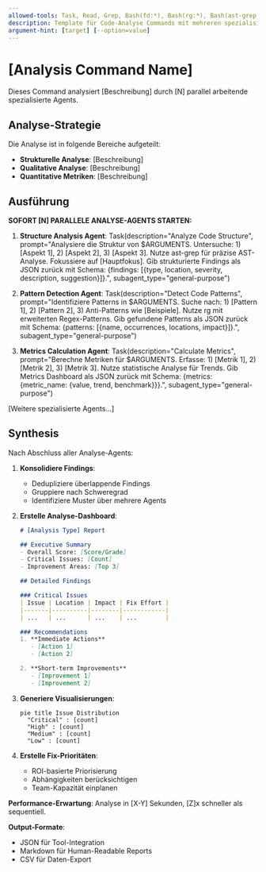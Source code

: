 ```yaml
---
allowed-tools: Task, Read, Grep, Bash(fd:*), Bash(rg:*), Bash(ast-grep:*)
description: Template für Code-Analyse Commands mit mehreren spezialisierten Agents
argument-hint: [target] [--option=value]
---
```


# [Analysis Command Name]

Dieses Command analysiert [Beschreibung] durch [N] parallel arbeitende spezialisierte Agents.

## Analyse-Strategie

Die Analyse ist in folgende Bereiche aufgeteilt:
- **Strukturelle Analyse**: [Beschreibung]
- **Qualitative Analyse**: [Beschreibung]
- **Quantitative Metriken**: [Beschreibung]

## Ausführung

**SOFORT [N] PARALLELE ANALYSE-AGENTS STARTEN:**

1. **Structure Analysis Agent**: Task(description="Analyze Code Structure", prompt="Analysiere die Struktur von $ARGUMENTS. Untersuche: 1) [Aspekt 1], 2) [Aspekt 2], 3) [Aspekt 3]. Nutze ast-grep für präzise AST-Analyse. Fokussiere auf [Hauptfokus]. Gib strukturierte Findings als JSON zurück mit Schema: {findings: [{type, location, severity, description, suggestion}]}.", subagent_type="general-purpose")

2. **Pattern Detection Agent**: Task(description="Detect Code Patterns", prompt="Identifiziere Patterns in $ARGUMENTS. Suche nach: 1) [Pattern 1], 2) [Pattern 2], 3) Anti-Patterns wie [Beispiele]. Nutze rg mit erweiterten Regex-Patterns. Gib gefundene Patterns als JSON zurück mit Schema: {patterns: [{name, occurrences, locations, impact}]}.", subagent_type="general-purpose")

3. **Metrics Calculation Agent**: Task(description="Calculate Metrics", prompt="Berechne Metriken für $ARGUMENTS. Erfasse: 1) [Metrik 1], 2) [Metrik 2], 3) [Metrik 3]. Nutze statistische Analyse für Trends. Gib Metrics Dashboard als JSON zurück mit Schema: {metrics: {metric_name: {value, trend, benchmark}}}.", subagent_type="general-purpose")

[Weitere spezialisierte Agents...]

## Synthesis

Nach Abschluss aller Analyse-Agents:

1. **Konsolidiere Findings**:
   - Dedupliziere überlappende Findings
   - Gruppiere nach Schweregrad
   - Identifiziere Muster über mehrere Agents

2. **Erstelle Analyse-Dashboard**:
   ```markdown
   # [Analysis Type] Report
   
   ## Executive Summary
   - Overall Score: [Score/Grade]
   - Critical Issues: [Count]
   - Improvement Areas: [Top 3]
   
   ## Detailed Findings
   
   ### Critical Issues
   | Issue | Location | Impact | Fix Effort |
   |-------|----------|--------|------------|
   | ...   | ...      | ...    | ...        |
   
   ### Recommendations
   1. **Immediate Actions**
      - [Action 1]
      - [Action 2]
   
   2. **Short-term Improvements**
      - [Improvement 1]
      - [Improvement 2]
   ```

3. **Generiere Visualisierungen**:
   ```mermaid
   pie title Issue Distribution
     "Critical" : [count]
     "High" : [count]
     "Medium" : [count]
     "Low" : [count]
   ```

4. **Erstelle Fix-Prioritäten**:
   - ROI-basierte Priorisierung
   - Abhängigkeiten berücksichtigen
   - Team-Kapazität einplanen

**Performance-Erwartung**: Analyse in [X-Y] Sekunden, [Z]x schneller als sequentiell.

**Output-Formate**: 
- JSON für Tool-Integration
- Markdown für Human-Readable Reports
- CSV für Daten-Export